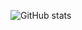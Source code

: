 ![GitHub stats](https://github-readme-stats.vercel.app/api?username=shakerrrr&show_icons=true&theme=highcontrast)
